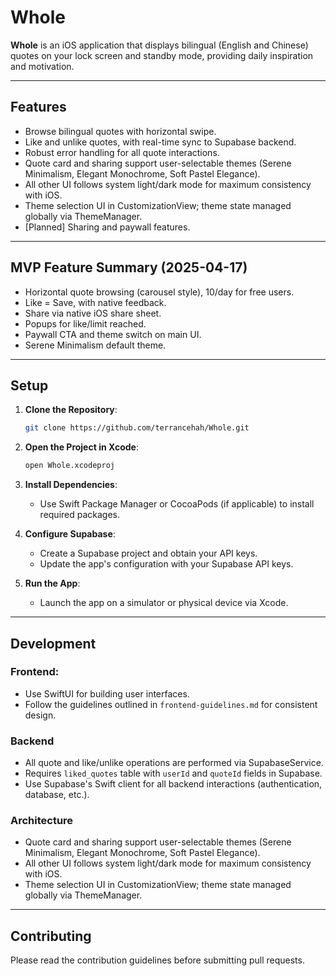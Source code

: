 # Whole

**Whole** is an iOS application that displays bilingual (English and Chinese) quotes on your lock screen and standby mode, providing daily inspiration and motivation.

---

## Features
- Browse bilingual quotes with horizontal swipe.
- Like and unlike quotes, with real-time sync to Supabase backend.
- Robust error handling for all quote interactions.
- Quote card and sharing support user-selectable themes (Serene Minimalism, Elegant Monochrome, Soft Pastel Elegance).
- All other UI follows system light/dark mode for maximum consistency with iOS.
- Theme selection UI in CustomizationView; theme state managed globally via ThemeManager.
- [Planned] Sharing and paywall features.

---

## MVP Feature Summary (2025-04-17)
- Horizontal quote browsing (carousel style), 10/day for free users.
- Like = Save, with native feedback.
- Share via native iOS share sheet.
- Popups for like/limit reached.
- Paywall CTA and theme switch on main UI.
- Serene Minimalism default theme.

---

## Setup

1. **Clone the Repository**:
   ```bash
   git clone https://github.com/terrancehah/Whole.git
   ```

2. **Open the Project in Xcode**:
   ```bash
   open Whole.xcodeproj
   ```

3. **Install Dependencies**:
   - Use Swift Package Manager or CocoaPods (if applicable) to install required packages.

4. **Configure Supabase**:
   - Create a Supabase project and obtain your API keys.
   - Update the app's configuration with your Supabase API keys.

5. **Run the App**:
   - Launch the app on a simulator or physical device via Xcode.

---

## Development

### Frontend:
- Use SwiftUI for building user interfaces.
- Follow the guidelines outlined in `frontend-guidelines.md` for consistent design.

### Backend
- All quote and like/unlike operations are performed via SupabaseService.
- Requires `liked_quotes` table with `userId` and `quoteId` fields in Supabase.
- Use Supabase's Swift client for all backend interactions (authentication, database, etc.).

### Architecture
- Quote card and sharing support user-selectable themes (Serene Minimalism, Elegant Monochrome, Soft Pastel Elegance).
- All other UI follows system light/dark mode for maximum consistency with iOS.
- Theme selection UI in CustomizationView; theme state managed globally via ThemeManager.

---

## Contributing
Please read the contribution guidelines before submitting pull requests.
